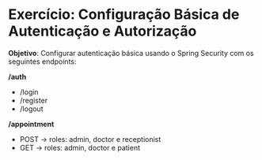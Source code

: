 # Exercício: Configuração Básica de Autenticação e Autorização

**Objetivo**: Configurar autenticação básica usando o Spring Security com os seguintes endpoints:

**/auth**
- /login
- /register
- /logout
  
**/appointment**
- POST -> roles: admin, doctor e receptionist
- GET -> roles: admin, doctor e patient
